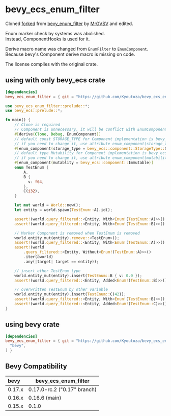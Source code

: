# bevy_ecs_enum_filter

Cloned [forked](https://github.com/mikkelens/bevy_enum_filter) from [bevy_enum_filter](https://github.com/MrGVSV/bevy_enum_filter) by [MrGVSV](https://github.com/MrGVSV) and edited.

Enum marker check by systems was abolished.  
Instead, ComponentHooks is used for it.

Derive macro name was changed from ```EnumFilter``` to ```EnumComponent```.  
Because bevy's Component derive macro is missing on code.

The license complies with the original crate.

## using with only bevy_ecs crate 
```toml
[dependencies]
bevy_ecs_enum_filter = { git = "https://github.com/Kyoutoza/bevy_ecs_enum_filter", branch = "0.17" }
```

```rust
use bevy_ecs_enum_filter::prelude::*;
use bevy_ecs::prelude::*;

fn main() {
    // Clone is required
    // Component is unnecessary, it will be conflict with EnumComponent
    #[derive(Clone, Debug, EnumComponent)]
    // default const STORAGE_TYPE for Component implementation is bevy_ecs(bevy::ecs)::component::StorageType::Table
    // if you need to change it, use attribute enum_component(storage_type = bevy_ecs(bevy::ecs)::component::StorageType::SparseSet)
    #[enum_component(storage_type = bevy_ecs::component::StorageType::SparseSet)]
    // default type Mutability for Component implementation is bevy_ecs(bevy::ecs)::component::Mutable
    // if you need to change it, use attribute enum_component(mutability = bevy_ecs(bevy::ecs)::component::Immutable)
    #[enum_component(mutablity = bevy_ecs::component::Immutable)]
    enum TestEnum {
        A,
        B {
          v: f64,
        },
        C(i32),
    }

    let mut world = World::new();
    let entity = world.spawn(TestEnum::A).id();

    assert!(world.query_filtered::<Entity, With<Enum!(TestEnum::A)>>().single(&world).is_ok());
    assert!(world.query_filtered::<Entity, With<Enum!(TestEnum::B)>>().single(&world).is_err());

    // Marker Component is removed when TestEnum is removed
    world.entity_mut(entity).remove::<TestEnum>();
    assert!(world.query_filtered::<Entity, With<Enum!(TestEnum::A)>>().single(&world).is_err());
    assert!(world
        .query_filtered::<Entity, Without<Enum!(TestEnum::A)>>()
        .iter(&world)
        .any(|target| target == entity));

    // insert other TestEnum type
    world.entity_mut(entity).insert(TestEnum::B { v: 0.0 });
    assert!(world.query_filtered::<Entity, Added<Enum!(TestEnum::B)>>().single(&world).is_ok());

    // overwritten TestEnum by other variable
    world.entity_mut(entity).insert(TestEnum::C(42));
    assert!(world.query_filtered::<Entity, With<Enum!(TestEnum::B)>>().single(&world).is_err());
    assert!(world.query_filtered::<Entity, Added<Enum!(TestEnum::C)>>().single(&world).is_ok());
}
```

## using bevy crate 
```toml
[dependencies]
bevy_ecs_enum_filter = { git = "https://github.com/Kyoutoza/bevy_ecs_enum_filter", branch = "0.17", features = [
  "bevy",
] }
```

## Bevy Compatibility

| bevy   | bevy_ecs_enum_filter |
| :----- | -------------------- |
| 0.17.x | 0.17.0-rc.2 ("0.17" branch)          |
| 0.16.x | 0.16.6 (main)          |
| 0.15.x | 0.1.0                |
